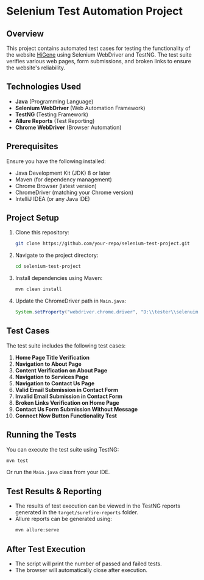 # Selenium Test Automation Project

## Overview
This project contains automated test cases for testing the functionality of the website [HiGene](https://higene.net/) using Selenium WebDriver and TestNG. The test suite verifies various web pages, form submissions, and broken links to ensure the website's reliability.

## Technologies Used
- **Java** (Programming Language)
- **Selenium WebDriver** (Web Automation Framework)
- **TestNG** (Testing Framework)
- **Allure Reports** (Test Reporting)
- **Chrome WebDriver** (Browser Automation)

## Prerequisites
Ensure you have the following installed:
- Java Development Kit (JDK) 8 or later
- Maven (for dependency management)
- Chrome Browser (latest version)
- ChromeDriver (matching your Chrome version)
- IntelliJ IDEA (or any Java IDE)

## Project Setup
1. Clone this repository:
   ```sh
   git clone https://github.com/your-repo/selenium-test-project.git
   ```
2. Navigate to the project directory:
   ```sh
   cd selenium-test-project
   ```
3. Install dependencies using Maven:
   ```sh
   mvn clean install
   ```
4. Update the ChromeDriver path in `Main.java`:
   ```java
   System.setProperty("webdriver.chrome.driver", "D:\\tester\\selenuim-test\\drivers\\chromedriver.exe");
   ```

## Test Cases
The test suite includes the following test cases:
1. **Home Page Title Verification**
2. **Navigation to About Page**
3. **Content Verification on About Page**
4. **Navigation to Services Page**
5. **Navigation to Contact Us Page**
6. **Valid Email Submission in Contact Form**
7. **Invalid Email Submission in Contact Form**
8. **Broken Links Verification on Home Page**
9. **Contact Us Form Submission Without Message**
10. **Connect Now Button Functionality Test**

## Running the Tests
You can execute the test suite using TestNG:
```sh
mvn test
```
Or run the `Main.java` class from your IDE.

## Test Results & Reporting
- The results of test execution can be viewed in the TestNG reports generated in the `target/surefire-reports` folder.
- Allure reports can be generated using:
  ```sh
  mvn allure:serve
  ```

## After Test Execution
- The script will print the number of passed and failed tests.
- The browser will automatically close after execution.



